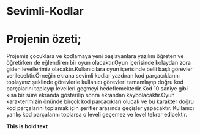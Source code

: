 # Sevimli-Kodlar
# Projenin özeti;
Projemiz çocuklara ve kodlamaya yeni başlayanlara yazılım öğreten ve öğretirken de eğlendiren bir oyun olacaktır.Oyun içerisinde kolaydan zora giden levellerimiz olacaktır.Kullanıcılara oyun içerisinde belli başlı görevler verilecektir.Örneğin ekrana sevimli kodlar yazdıran kod parçacıklarını toplayınız şeklinde görevlerle kullanıcı görevleri tamamlayıp doğru kod parçalarını toplayıp levelleri geçmeyi hedeflemektedir.Kod 10 saniye gibi kısa bir süre ekranda gösterilip sonra ekrandan kaybolacaktır.Oyun karakterimizin önünde birçok kod parçacıkları olucak ve bu karakter doğru kod parçalarını toplamak için şeritler arasında geçişler yapacaktır. Kullanıcı yanlış kod parçalarını toplarsa o leveli geçemez ve level tekrar edicektir.
 
 
 
 
 
 
 
 
 
 
 
 
 
 
 
 
 
 **This is bold text**
